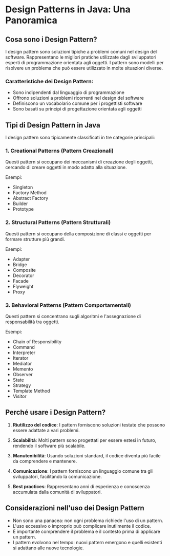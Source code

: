 # Design Patterns in Java: Una Panoramica

## Cosa sono i Design Pattern?

I design pattern sono soluzioni tipiche a problemi comuni nel design del software. Rappresentano le migliori pratiche utilizzate dagli sviluppatori esperti di programmazione orientata agli oggetti. I pattern sono modelli per risolvere un problema che può essere utilizzato in molte situazioni diverse.

### Caratteristiche dei Design Pattern:
- Sono indipendenti dal linguaggio di programmazione
- Offrono soluzioni a problemi ricorrenti nel design del software
- Definiscono un vocabolario comune per i progettisti software
- Sono basati su principi di progettazione orientata agli oggetti

## Tipi di Design Pattern in Java

I design pattern sono tipicamente classificati in tre categorie principali:

### 1. Creational Patterns (Pattern Creazionali)
Questi pattern si occupano dei meccanismi di creazione degli oggetti, cercando di creare oggetti in modo adatto alla situazione.

Esempi:
- Singleton
- Factory Method
- Abstract Factory
- Builder
- Prototype

### 2. Structural Patterns (Pattern Strutturali)
Questi pattern si occupano della composizione di classi e oggetti per formare strutture più grandi.

Esempi:
- Adapter
- Bridge
- Composite
- Decorator
- Facade
- Flyweight
- Proxy

### 3. Behavioral Patterns (Pattern Comportamentali)
Questi pattern si concentrano sugli algoritmi e l'assegnazione di responsabilità tra oggetti.

Esempi:
- Chain of Responsibility
- Command
- Interpreter
- Iterator
- Mediator
- Memento
- Observer
- State
- Strategy
- Template Method
- Visitor

## Perché usare i Design Pattern?

1. **Riutilizzo del codice**: I pattern forniscono soluzioni testate che possono essere adattate a vari problemi.

2. **Scalabilità**: Molti pattern sono progettati per essere estesi in futuro, rendendo il software più scalabile.

3. **Manutenibilità**: Usando soluzioni standard, il codice diventa più facile da comprendere e mantenere.

4. **Comunicazione**: I pattern forniscono un linguaggio comune tra gli sviluppatori, facilitando la comunicazione.

5. **Best practices**: Rappresentano anni di esperienza e conoscenza accumulata dalla comunità di sviluppatori.

## Considerazioni nell'uso dei Design Pattern

- Non sono una panacea: non ogni problema richiede l'uso di un pattern.
- L'uso eccessivo o improprio può complicare inutilmente il codice.
- È importante comprendere il problema e il contesto prima di applicare un pattern.
- I pattern evolvono nel tempo: nuovi pattern emergono e quelli esistenti si adattano alle nuove tecnologie.
